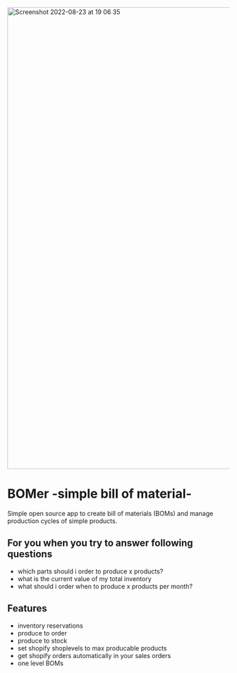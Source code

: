 <img width="1045" alt="Screenshot 2022-08-23 at 19 06 35" src="https://user-images.githubusercontent.com/8660802/186220674-0a0197be-3b74-4c80-921d-177888d7fd3f.png">


# BOMer -simple bill of material-

Simple open source app to create bill of materials (BOMs) and manage production cycles of simple products. 

## For you when you try to answer following questions

- which parts should i order to produce x products?
- what is the current value of my total inventory
- what should i order when to produce x products per month?



## Features
- inventory reservations
- produce to order
- produce to stock
- set shopify shoplevels to max producable products
- get shopify orders automatically in your sales orders
- one level BOMs
